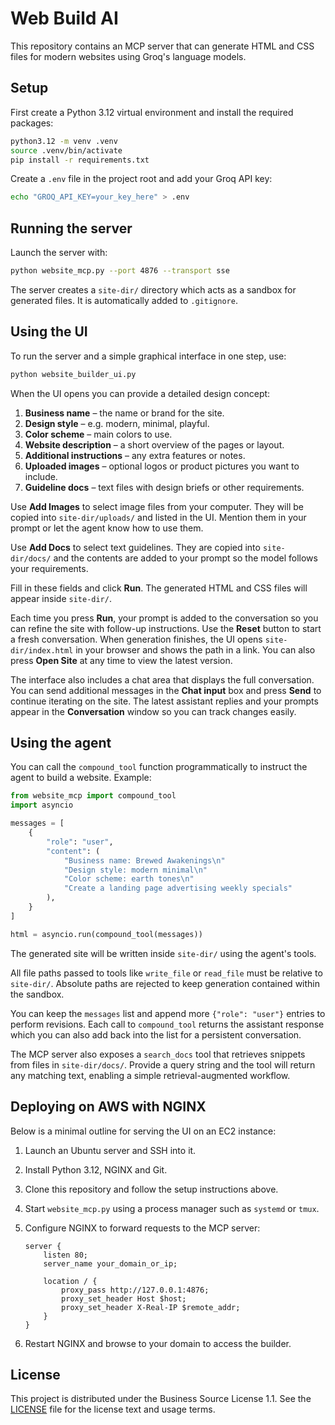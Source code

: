 # Web Build AI

This repository contains an MCP server that can generate HTML and CSS files for modern websites using Groq's language models.

## Setup

First create a Python 3.12 virtual environment and install the required packages:

```bash
python3.12 -m venv .venv
source .venv/bin/activate
pip install -r requirements.txt
```

Create a `.env` file in the project root and add your Groq API key:

```bash
echo "GROQ_API_KEY=your_key_here" > .env
```

## Running the server

Launch the server with:

```bash
python website_mcp.py --port 4876 --transport sse
```

The server creates a `site-dir/` directory which acts as a sandbox for generated files. It is automatically added to `.gitignore`.

## Using the UI

To run the server and a simple graphical interface in one step, use:

```bash
python website_builder_ui.py
```

When the UI opens you can provide a detailed design concept:

1. **Business name** – the name or brand for the site.
2. **Design style** – e.g. modern, minimal, playful.
3. **Color scheme** – main colors to use.
4. **Website description** – a short overview of the pages or layout.
5. **Additional instructions** – any extra features or notes.
6. **Uploaded images** – optional logos or product pictures you want to include.
7. **Guideline docs** – text files with design briefs or other requirements.

Use **Add Images** to select image files from your computer. They will be copied
into `site-dir/uploads/` and listed in the UI. Mention them in your prompt or
let the agent know how to use them.

Use **Add Docs** to select text guidelines. They are copied into
`site-dir/docs/` and the contents are added to your prompt so the model follows
your requirements.

Fill in these fields and click **Run**. The generated HTML and CSS files will appear inside `site-dir/`.

Each time you press **Run**, your prompt is added to the conversation so you can
refine the site with follow-up instructions. Use the **Reset** button to start a
fresh conversation. When generation finishes, the UI opens `site-dir/index.html`
in your browser and shows the path in a link. You can also press **Open Site**
at any time to view the latest version.

The interface also includes a chat area that displays the full conversation.
You can send additional messages in the **Chat input** box and press **Send** to
continue iterating on the site. The latest assistant replies and your prompts
appear in the **Conversation** window so you can track changes easily.

## Using the agent

You can call the `compound_tool` function programmatically to instruct the agent to build a website. Example:

```python
from website_mcp import compound_tool
import asyncio

messages = [
    {
        "role": "user",
        "content": (
            "Business name: Brewed Awakenings\n"
            "Design style: modern minimal\n"
            "Color scheme: earth tones\n"
            "Create a landing page advertising weekly specials"
        ),
    }
]

html = asyncio.run(compound_tool(messages))
```

The generated site will be written inside `site-dir/` using the agent's tools.

All file paths passed to tools like `write_file` or `read_file` must be
relative to `site-dir/`. Absolute paths are rejected to keep generation
contained within the sandbox.

You can keep the `messages` list and append more `{"role": "user"}` entries to
perform revisions. Each call to `compound_tool` returns the assistant response
which you can also add back into the list for a persistent conversation.

The MCP server also exposes a `search_docs` tool that retrieves snippets from
files in `site-dir/docs/`. Provide a query string and the tool will return any
matching text, enabling a simple retrieval-augmented workflow.

## Deploying on AWS with NGINX

Below is a minimal outline for serving the UI on an EC2 instance:

1. Launch an Ubuntu server and SSH into it.
2. Install Python 3.12, NGINX and Git.
3. Clone this repository and follow the setup instructions above.
4. Start `website_mcp.py` using a process manager such as `systemd` or `tmux`.
5. Configure NGINX to forward requests to the MCP server:

    ```nginx
    server {
        listen 80;
        server_name your_domain_or_ip;

        location / {
            proxy_pass http://127.0.0.1:4876;
            proxy_set_header Host $host;
            proxy_set_header X-Real-IP $remote_addr;
        }
    }
    ```

6. Restart NGINX and browse to your domain to access the builder.

## License

This project is distributed under the Business Source License 1.1. See the
[LICENSE](LICENSE) file for the license text and usage terms.
